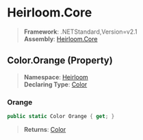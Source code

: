 # Heirloom.Core

> **Framework**: .NETStandard,Version=v2.1  
> **Assembly**: [Heirloom.Core][0]

## Color.Orange (Property)

> **Namespace**: [Heirloom][0]  
> **Declaring Type**: [Color][1]

### Orange

```cs
public static Color Orange { get; }
```

> **Returns**: [Color][1]

[0]: ../../../Heirloom.Core.md
[1]: ../Color.md

